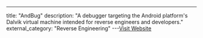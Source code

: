 ---
title: "AndBug"
description: "A debugger targeting the Android platform's Dalvik virtual machine intended for reverse engineers and developers."
external_category: "Reverse Engineering"
---[Visit Website](https://github.com/swdunlop/AndBug)

